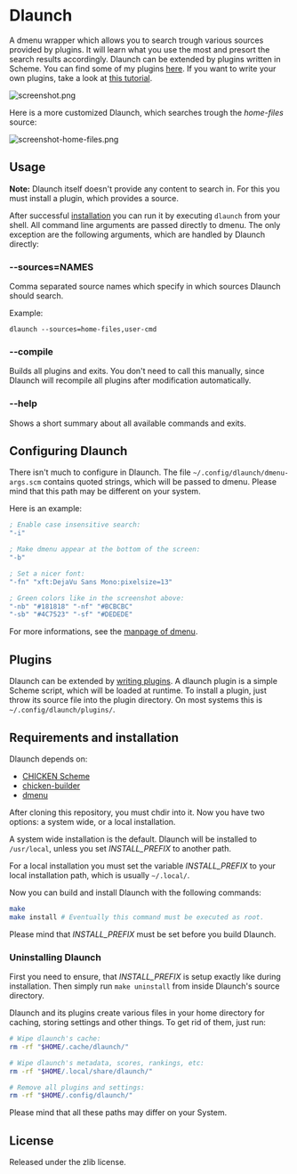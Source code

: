 # Dlaunch

A dmenu wrapper which allows you to search trough various sources provided
by plugins. It will learn what you use the most and presort the search
results accordingly. Dlaunch can be extended by plugins written in Scheme.
You can find some of my plugins
[here](https://github.com/AlxHnr/Dlaunch-plugins). If you want to write
your own plugins, take a look at
[this tutorial](https://github.com/AlxHnr/Dlaunch/wiki/Writing-Dlaunch-plugins).

![screenshot.png](https://raw.github.com/AlxHnr/Dlaunch/master/screenshots/dlaunch.png)

Here is a more customized Dlaunch, which searches trough the _home-files_
source:

![screenshot-home-files.png](https://raw.github.com/AlxHnr/Dlaunch/master/screenshots/home-files.png)

## Usage

**Note:** Dlaunch itself doesn't provide any content to search in. For this
you must install a plugin, which provides a source.

After successful [installation](#requirements-and-installation) you can run
it by executing `dlaunch` from your shell. All command line arguments are
passed directly to dmenu. The only exception are the following arguments,
which are handled by Dlaunch directly:

### --sources=NAMES

Comma separated source names which specify in which sources Dlaunch should
search.

Example:

`dlaunch --sources=home-files,user-cmd`

### --compile

Builds all plugins and exits. You don't need to call this manually, since
Dlaunch will recompile all plugins after modification automatically.

### --help

Shows a short summary about all available commands and exits.

## Configuring Dlaunch

There isn't much to configure in Dlaunch. The file
`~/.config/dlaunch/dmenu-args.scm` contains quoted strings, which will be
passed to dmenu. Please mind that this path may be different on your
system.

Here is an example:

```scm
; Enable case insensitive search:
"-i"

; Make dmenu appear at the bottom of the screen:
"-b"

; Set a nicer font:
"-fn" "xft:DejaVu Sans Mono:pixelsize=13"

; Green colors like in the screenshot above:
"-nb" "#181818" "-nf" "#BCBCBC"
"-sb" "#4C7523" "-sf" "#DEDEDE"
```

For more informations, see the
[manpage of dmenu](http://linux.die.net/man/1/dmenu).

## Plugins

Dlaunch can be extended by
[writing plugins](https://github.com/AlxHnr/Dlaunch/wiki/Writing-Dlaunch-plugins).
A dlaunch plugin is a simple Scheme script, which will be loaded at
runtime. To install a plugin, just throw its source file into the plugin
directory. On most systems this is `~/.config/dlaunch/plugins/`.

## Requirements and installation

Dlaunch depends on:

* [CHICKEN Scheme](http://call-cc.org)
* [chicken-builder](https://github.com/AlxHnr/chicken-builder)
* [dmenu](http://tools.suckless.org/dmenu/)

After cloning this repository, you must chdir into it. Now you have two
options: a system wide, or a local installation.

A system wide installation is the default. Dlaunch will be installed to
`/usr/local`, unless you set *INSTALL_PREFIX* to another path.

For a local installation you must set the variable *INSTALL_PREFIX* to your
local installation path, which is usually `~/.local/`.

Now you can build and install Dlaunch with the following commands:

```sh
make
make install # Eventually this command must be executed as root.
```

Please mind that *INSTALL_PREFIX* must be set before you build Dlaunch.

### Uninstalling Dlaunch

First you need to ensure, that *INSTALL_PREFIX* is setup exactly like
during installation. Then simply run `make uninstall` from inside Dlaunch's
source directory.

Dlaunch and its plugins create various files in your home directory for
caching, storing settings and other things. To get rid of them, just run:

```sh
# Wipe dlaunch's cache:
rm -rf "$HOME/.cache/dlaunch/"

# Wipe dlaunch's metadata, scores, rankings, etc:
rm -rf "$HOME/.local/share/dlaunch/"

# Remove all plugins and settings:
rm -rf "$HOME/.config/dlaunch/"
```

Please mind that all these paths may differ on your System.

## License

Released under the zlib license.

